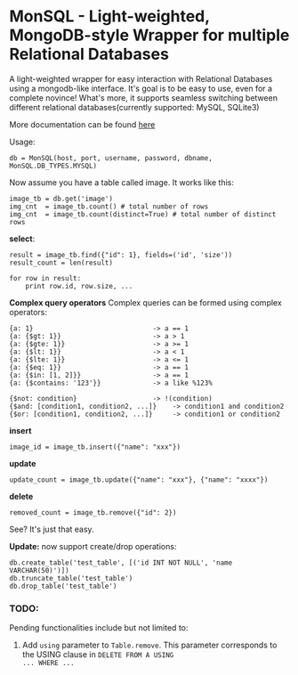 MonSQL - Light-weighted, MongoDB-style Wrapper for multiple Relational Databases
====================
A light-weighted wrapper for easy interaction with Relational Databases using a mongodb-like interface. It's goal is to be easy to use, even for a complete novince! What's more, it supports seamless switching between different relational databases(currently supported: MySQL, SQLite3) 

More documentation can be found [here](http://monsql.readthedocs.org/en/latest/)

Usage:  

	db = MonSQL(host, port, username, password, dbname, MonSQL.DB_TYPES.MYSQL)  

Now assume you have a table called image. It works like this:  

	image_tb = db.get('image')
	img_cnt  = image_tb.count() # total number of rows
	img_cnt  = image_tb.count(distinct=True) # total number of distinct rows

**select**:
	
	result = image_tb.find({"id": 1}, fields=('id', 'size'))  
	result_count = len(result) 

	for row in result:
		print row.id, row.size, ...

**Complex query operators** Complex queries can be formed using complex operators:

	{a: 1}                              -> a == 1
    {a: {$gt: 1}}                       -> a > 1
    {a: {$gte: 1}}                      -> a >= 1
    {a: {$lt: 1}}                       -> a < 1
    {a: {$lte: 1}}                      -> a <= 1
    {a: {$eq: 1}}                       -> a == 1
    {a: {$in: [1, 2]}}                  -> a == 1
    {a: {$contains: '123'}}             -> a like %123%

    {$not: condition}                   -> !(condition)
    {$and: [condition1, condition2, ...]}    -> condition1 and condition2
    {$or: [condition1, condition2, ...]}     -> condition1 or condition2

**insert**

	image_id = image_tb.insert({"name": "xxx"})  

**update**

	update_count = image_tb.update({"name": "xxx"}, {"name": "xxxx"})  

**delete**

	removed_count = image_tb.remove({"id": 2})  


See? It's just that easy.  

**Update:** now support create/drop operations:

	db.create_table('test_table', [('id INT NOT NULL', 'name VARCHAR(50)')])
	db.truncate_table('test_table')
	db.drop_table('test_table')

### TODO:

Pending functionalities include but not limited to:

1.  Add <code>using</code> parameter to <code>Table.remove</code>. This parameter corresponds to the USING clause in <code>DELETE FROM A USING ... WHERE ...</code>

